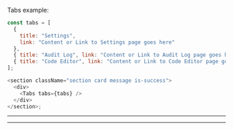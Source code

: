 <!--
 All GTAS code is Copyright 2016, The Department of Homeland Security (DHS), U.S. Customs and Border Protection (CBP).

 Please see license.txt for details.
-->

Tabs example:

```js
const tabs = [
  {
    title: "Settings",
    link: "Content or Link to Settings page goes here"
  },
  { title: "Audit Log", link: "Content or Link to Audit Log page goes here" },
  { title: "Code Editor", link: "Content or Link to Code Editor page goes here" }
];

<section className="section card message is-success">
  <div>
    <Tabs tabs={tabs} />
  </div>
</section>;
```

---

---

